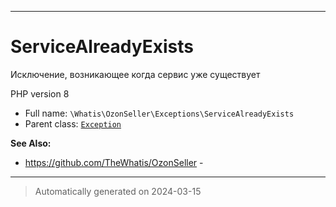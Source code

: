 ***

# ServiceAlreadyExists

Исключение, возникающее когда
сервис уже существует

PHP version 8

* Full name: `\Whatis\OzonSeller\Exceptions\ServiceAlreadyExists`
* Parent class: [`Exception`](../../../Exception.md)

**See Also:**

* https://github.com/TheWhatis/OzonSeller - 






***
> Automatically generated on 2024-03-15
